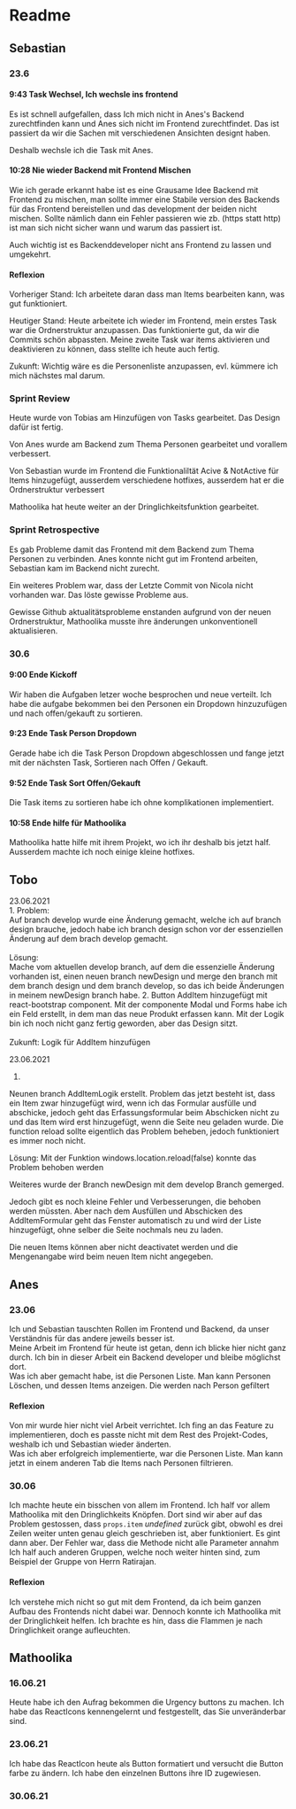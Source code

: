 # Readme

## Sebastian

### 23.6
#### 9:43 Task Wechsel, Ich wechsle ins frontend

Es ist schnell aufgefallen, dass Ich mich nicht in Anes's Backend zurechtfinden kann und Anes sich nicht im Frontend zurechtfindet.
Das ist passiert da wir die Sachen mit verschiedenen Ansichten designt haben.

Deshalb wechsle ich die Task mit Anes.

#### 10:28 Nie wieder Backend mit Frontend Mischen

Wie ich gerade erkannt habe ist es eine Grausame Idee Backend mit Frontend zu mischen, man sollte immer eine Stabile version des Backends für das Frontend bereistellen und das development der beiden nicht mischen. Sollte nämlich dann ein Fehler passieren wie zb. (https statt http) ist man sich nicht sicher wann und warum das passiert ist. 

Auch wichtig ist es Backenddeveloper nicht ans Frontend zu lassen und umgekehrt.

#### Reflexion

Vorheriger Stand:
Ich arbeitete daran dass man Items bearbeiten kann, was gut funktioniert.

Heutiger Stand:
Heute arbeitete ich wieder im Frontend, mein erstes Task war die Ordnerstruktur anzupassen. Das funktionierte gut, da wir die Commits schön abpassten. Meine zweite Task war items aktivieren und deaktivieren zu können, dass stellte ich heute auch fertig.

Zukunft:
Wichtig wäre es die Personenliste anzupassen, evl. kümmere ich mich nächstes mal darum.

### Sprint Review

Heute wurde von Tobias am Hinzufügen von Tasks gearbeitet. Das Design dafür ist fertig.

Von Anes wurde am Backend zum Thema Personen gearbeitet und vorallem verbessert.

Von Sebastian wurde im Frontend die Funktionaliltät Acive & NotActive für Items hinzugefügt, ausserdem verschiedene hotfixes, ausserdem hat er die Ordnerstruktur verbessert

Mathoolika hat heute weiter an der Dringlichkeitsfunktion gearbeitet.


### Sprint Retrospective

Es gab Probleme damit das Frontend mit dem Backend zum Thema Personen zu verbinden. Anes konnte nicht gut im Frontend arbeiten, Sebastian kam im Backend nicht zurecht.

Ein weiteres Problem war, dass der Letzte Commit von Nicola nicht vorhanden war. Das löste gewisse Probleme aus.

Gewisse Github aktualitätsprobleme enstanden aufgrund von der neuen Ordnerstruktur, Mathoolika musste ihre änderungen unkonventionell aktualisieren.



### 30.6
#### 9:00 Ende Kickoff

Wir haben die Aufgaben letzer woche besprochen und neue verteilt. Ich habe die aufgabe bekommen bei den Personen ein Dropdown hinzuzufügen und nach offen/gekauft zu sortieren.

#### 9:23 Ende Task Person Dropdown

Gerade habe ich die Task Person Dropdown abgeschlossen und fange jetzt mit der nächsten Task, Sortieren nach Offen / Gekauft.

#### 9:52 Ende Task Sort Offen/Gekauft

Die Task items zu sortieren habe ich ohne komplikationen implementiert.

#### 10:58 Ende hilfe für Mathoolika

Mathoolika hatte hilfe mit ihrem Projekt, wo ich ihr deshalb bis jetzt half. Ausserdem machte ich noch einige kleine hotfixes.



## Tobo
23.06.2021 <br>
1.
Problem:<br> Auf branch develop wurde eine Änderung gemacht, welche ich auf branch design brauche, jedoch habe ich branch design schon vor 
der essenziellen Änderung auf dem brach develop gemacht.<br><br>
Lösung: <br>Mache vom aktuellen develop branch, auf dem die essenzielle
Änderung vorhanden ist, einen neuen branch newDesign und merge den branch mit dem branch design und dem branch develop,
so das ich beide Änderungen in meinem newDesign branch habe.
2.
Button AddItem hinzugefügt mit react-bootstrap component. Mit der componente
Modal und Forms habe ich ein Feld erstellt, in dem man das neue Produkt erfassen
kann. Mit der Logik bin ich noch nicht ganz fertig geworden, aber das Design sitzt.
<br><br>
Zukunft: Logik für AddItem hinzufügen

23.06.2021 <br>

1.
Neunen branch AddItemLogik erstellt. Problem das jetzt besteht
ist, dass ein Item zwar hinzugefügt wird, wenn ich das Formular 
ausfülle und abschicke, jedoch geht das Erfassungsformular beim Abschicken 
nicht zu und das Item wird erst hinzugefügt, wenn die Seite neu geladen wurde.
Die function reload sollte eigentlich das Problem beheben, jedoch 
funktioniert es immer noch nicht.

Lösung: Mit der Funktion windows.location.reload(false) konnte das 
Problem behoben werden

Weiteres wurde der Branch newDesign mit dem develop Branch 
gemerged. 

Jedoch gibt es noch kleine Fehler und Verbesserungen, die behoben
werden müssten. Aber nach dem Ausfüllen und Abschicken des AddItemFormular
geht das Fenster automatisch zu und wird der Liste hinzugefügt, 
ohne selber die Seite nochmals neu zu laden.

Die neuen Items können aber nicht deactivatet werden und 
die Mengenangabe wird beim neuen Item nicht angegeben.



## Anes
### 23.06
Ich und Sebastian tauschten Rollen im Frontend und Backend, da unser Verständnis für das andere jeweils besser ist.  
Meine Arbeit im Frontend für heute ist getan, denn ich blicke hier nicht ganz durch. Ich bin in dieser Arbeit ein Backend developer
und bleibe möglichst dort.  
Was ich aber gemacht habe, ist die Personen Liste. Man kann Personen Löschen, und dessen Items anzeigen. Die werden nach Person gefiltert
#### Reflexion
Von mir wurde hier nicht viel Arbeit verrichtet. Ich fing an das Feature zu implementieren, doch es passte nicht mit dem Rest des Projekt-Codes, weshalb ich und Sebastian wieder änderten.  
Was ich aber erfolgreich implementierte, war die Personen Liste. Man kann jetzt in einem anderen Tab die Items nach Personen filtrieren.

### 30.06
Ich machte heute ein bisschen von allem im Frontend. Ich half vor allem Mathoolika mit den Dringlichkeits Knöpfen. Dort sind wir aber auf das Problem gestossen, dass ``props.item`` _undefined_ zurück gibt, obwohl es drei Zeilen weiter unten genau gleich geschrieben ist, aber funktioniert. Es gint dann aber. Der Fehler war, dass die Methode nicht alle Parameter annahm  
Ich half auch anderen Gruppen, welche noch weiter hinten sind, zum Beispiel der Gruppe von Herrn Ratirajan.
#### Reflexion
Ich verstehe mich nicht so gut mit dem Frontend, da ich beim ganzen Aufbau des Frontends nicht dabei war. Dennoch konnte ich Mathoolika mit der Dringlichkeit helfen. Ich brachte es hin, dass die Flammen je nach Dringlichkeit orange aufleuchten.

## Mathoolika
### 16.06.21
Heute habe ich den Aufrag bekommen die Urgency buttons zu machen.
Ich habe das ReactIcons kennengelernt und festgestellt, das Sie unveränderbar sind. 
### 23.06.21
Ich habe das ReactIcon heute als Button formatiert und versucht die Button farbe zu ändern. Ich habe den einzelnen Buttons ihre ID zugewiesen.
### 30.06.21
